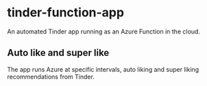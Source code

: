 # tinder-function-app
An automated Tinder app running as an Azure Function in the cloud.

## Auto like and super like

The app runs Azure at specific intervals, auto liking and super liking recommendations from Tinder.
